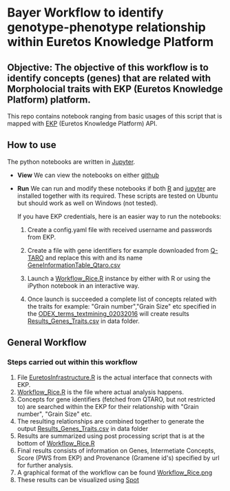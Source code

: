 # Bayer Workflow to identify genotype-phenotype relationship within Euretos Knowledge Platform

## Objective: The objective of this workflow is to identify concepts (genes) that are related with Morpholocial traits with EKP (Euretos Knowledge Platform) platform.


This repo contains notebook ranging from basic usages of this script that is mapped with [EKP](http://www.euretos.com/EKPlatform.php) (Euretos Knowledge Platform) API.

## How to use

The python notebooks are written in [Jupyter](http://jupyter.org/).

- **View** We can view the notebooks on either
  [github](https://github.com/DTL-FAIRData/ODEX4all-UseCases/blob/master/Bayer/src/Workflow_Rice.ipynb)

- **Run** We can run and modify these notebooks if both [R](https://www.r-project.org/) and [jupyter](http://jupyter.org/) are installed together with its required. These scripts are tested on Ubuntu but should work as well on Windows (not tested).

  If you have EKP credentials, here is an easier way to run the notebooks:
  
  1. Create a config.yaml file with received username and passwords from EKP. 
  
  2. Create a file with gene identifiers for example downloaded from [Q-TARO](http://qtaro.abr.affrc.go.jp) and replace this with and its name [GeneInformationTable_Qtaro.csv](https://github.com/DTL-FAIRData/ODEX4all-UseCases/blob/master/Bayer/data/GeneInformationTable_Qtaro_Selected.csv)

  1.  Launch a [Workflow_Rice.R](https://github.com/DTL-FAIRData/ODEX4all-UseCases/blob/master/Bayer/src/Workflow_Rice.R) instance by either with R or using the iPython notebook in an interactive way.

  2.  Once launch is succeeded a complete list of concepts related with the traits for example: "Grain number","Grain Size" etc specified in the [ODEX_terms_textmining_02032016](https://github.com/DTL-FAIRData/ODEX4all-UseCases/blob/master/Bayer/data/ODEX_terms_textmining_02032016.xlsx) will create results [Results_Genes_Traits.csv](https://github.com/DTL-FAIRData/ODEX4all-UseCases/blob/master/Bayer/data/Results_Genes_Traits) in data folder.

## General Workflow
### Steps carried out within this workflow
1. File [EuretosInfrastructure.R](https://github.com/DTL-FAIRData/ODEX4all-UseCases/blob/master/DSM/src/EuretosInfrastructure.R) is the actual interface that connects with EKP.
2. [Workflow_Rice.R](https://github.com/DTL-FAIRData/ODEX4all-UseCases/blob/master/Bayer/src/Workflow_Rice.R) is the file where actual analysis happens.
3. Concepts for gene identifiers (fetched from QTARO, but not restricted to) are searched within the EKP for their relationship with "Grain number", "Grain Size" etc.
4. The resulting relationships are combined together to generate the output [Results_Genes_Traits.csv](https://github.com/DTL-FAIRData/ODEX4all-UseCases/blob/master/Bayer/data) in data folder
5. Results are summarized using post processing script that is at the bottom of [Workflow_Rice.R](https://github.com/DTL-FAIRData/ODEX4all-UseCases/blob/master/Bayer/src/Workflow_Rice.R)
6. Final results consists of information on Genes, Intermetiate Concepts, Score (PWS from EKP) and Provenance (Gramene id's) specified by url for further analysis.
7. A graphical format of the workflow can be found [Workflow_Rice.png](https://github.com/DTL-FAIRData/ODEX4all-UseCases/blob/master/Bayer/src/Workflow_Rice.png)
8. These results can be visualized using [Spot](https://github.com/NLeSC/spot)
